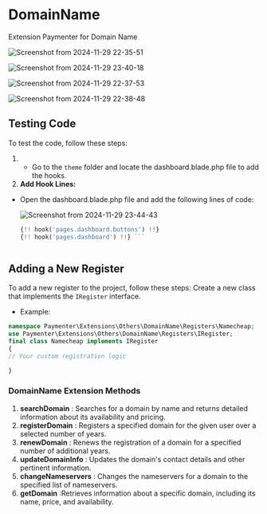 # DomainName
Extension Paymenter for Domain Name

![Screenshot from 2024-11-29 22-35-51](https://github.com/user-attachments/assets/e671c870-eca9-4ee4-9c97-d6d157d8f200)

![Screenshot from 2024-11-29 23-40-18](https://github.com/user-attachments/assets/44d1e58a-53b3-43b0-badb-a1c9fea6e6cc)

![Screenshot from 2024-11-29 22-37-53](https://github.com/user-attachments/assets/37bcf0f8-23d0-4fa0-9b9b-23d207371853)

![Screenshot from 2024-11-29 22-38-48](https://github.com/user-attachments/assets/0ea18b3e-047d-46a7-81ae-aa29b99950e4)

## Testing Code 
To test the code, follow these steps: 

1. - Go to the `theme` folder and locate the dashboard.blade.php file to add the hooks. 
2. **Add Hook Lines:** 
- Open the dashboard.blade.php file and add the following lines of code:
  
  ![Screenshot from 2024-11-29 23-44-43](https://github.com/user-attachments/assets/2669d09a-d609-4bda-90e7-1a9b853a3dcc)
  
  ```php
  {!! hook('pages.dashboard.buttons') !!}
  {!! hook('pages.dashboard') !!} ```



## Adding a New Register 
To add a new register to the project, follow these steps: 
Create a new class that implements the `IRegister` interface.

- Example:
  
```php
namespace Paymenter\Extensions\Others\DomainName\Registers\Namecheap;
use Paymenter\Extensions\Others\DomainName\Registers\IRegister;
final class Namecheap implements IRegister
{
// Your custom registration logic

}
```
### DomainName Extension Methods 
1. **searchDomain** : Searches for a domain by name and returns detailed information about its availability and pricing.
2. **registerDomain** : Registers a specified domain for the given user over a selected number of years.
3. **renewDomain** : Renews the registration of a domain for a specified number of additional years.
4. **updateDomainInfo** : Updates the domain's contact details and other pertinent information.
5. **changeNameservers** : Changes the nameservers for a domain to the specified list of nameservers.
6. **getDomain** :Retrieves information about a specific domain, including its name, price, and availability.
